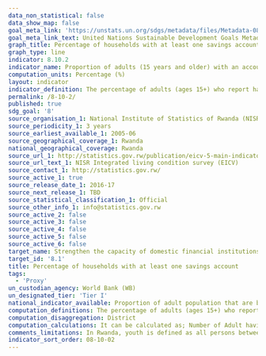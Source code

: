 ```yaml
---
data_non_statistical: false
data_show_map: false
goal_meta_link: 'https://unstats.un.org/sdgs/metadata/files/Metadata-08-10-02.pdf'
goal_meta_link_text: United Nations Sustainable Development Goals Metadata (PDF 210KB)
graph_title: Percentage of households with at least one savings account 
graph_type: line
indicator: 8.10.2
indicator_name: Proportion of adults (15 years and older) with an account at a bank or other financial institution or with a mobile-money-service provider
computation_units: Percentage (%)
layout: indicator
indicator_definition: The percentage of adults (ages 15+) who report having an account (by themselves or together with someone else) at a bank or another type of financial institution or personally using a mobile money service in the past 12 months. 
permalink: /8-10-2/
published: true
sdg_goal: '8'
source_organisation_1: National Institute of Statistics of Rwanda (NISR)
source_periodicity_1: 3 years 
source_earliest_available_1: 2005-06
source_geographical_coverage_1: Rwanda
national_geographical_coverage: Rwanda
source_url_1: http://statistics.gov.rw/publication/eicv-5-main-indicators-report-201617
source_url_text_1: NISR Integrated living condition survey (EICV)
source_contact_1: http://statistics.gov.rw/ 
source_active_1: true
source_release_date_1: 2016-17
source_next_release_1: TBD
source_statistical_classification_1: Official
source_other_info_1: info@statistics.gov.rw
source_active_2: false
source_active_3: false
source_active_4: false
source_active_5: false
source_active_6: false
target_name: Strengthen the capacity of domestic financial institutions to encourage and expand access to banking, insurance and financial services for all
target_id: '8.1'
title: Percentage of households with at least one savings account
tags:
  - 'Proxy'
un_custodian_agency: World Bank (WB)
un_designated_tier: 'Tier I'
national_indicator_available: Proportion of adult population that are banked by districts
computation_definitions: The percentage of adults (ages 15+) who report having an account (by themselves or together with someone else) at a bank or another type of financial institution or personally using a mobile money service in the past 12 months.
computation_disaggregation: District
computation_calculations: It can be calculated as; Number of Adult having an account at bank or other type of institutions divided by the total adult population multiplied by 100.
comments_limitations: In Rwanda, youth is defined as all persons between the ages is 16-24 years.
indicator_sort_order: 08-10-02
---
```

